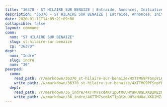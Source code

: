 ```yaml
---
title: "36370 - ST HILAIRE SUR BENAIZE | Entraide, Annonces, Initiatives"
description: "36370 - ST HILAIRE SUR BENAIZE | Entraide, Annonces, Initiatives"
date: 2020-01-11T14:09:21+09:00
collapsible: false
layout: commune
comm:
  nom: "ST HILAIRE SUR BENAIZE"
  slug: st-hilaire-sur-benaize
  cp: "36370"
dept:
  nom: "Indre"
  slug: indre
  num: "36"
peerpad:
  comm:
    read_path: /r/markdown/36370_st-hilaire-sur-benaize/4XTTMG9PFSnpYL6MHkqqSJAVKiTT2qmEEgdz5gXvxtLFW26Rf
    write_path: /w/markdown/36370_st-hilaire-sur-benaize/4XTTMG9PFSnpYL6MHkqqSJAVKiTT2qmEEgdz5gXvxtLFW26Rf-K3TgUVYQguHVs7v8QY9n8wjK8nREwgG9vBFGYuEHySHxS6R97bA7vhowTSuFeiA7setwgdjQ4kXMPMqmffgS8BrovmevKkUQYYiHvWUfY8goiSh7XLfwyV8WmYu74iCWSb5ByREH
  dept:
    read_path: /r/markdown/36_indre/4XTTM7scdAKT1pQtXuUHYaNU8aLXKD2MZzUyDRUiaoLJH1te1
    write_path: /w/markdown/36_indre/4XTTM7scdAKT1pQtXuUHYaNU8aLXKD2MZzUyDRUiaoLJH1te1-K3TgUJm9AdSDNtPtmMKFa5Tiw77X4i7zf6CsTYrtgVdahxAwuJV6RAfi8dWyH9wrbVDRxjX7knrwwECg7WApeuWQ945kurMeJLQeKJv4CQZseab78J3HMioZhgr2H44E9b6FqBoT
---
```


